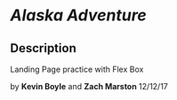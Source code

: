 # _Alaska Adventure_

## Description
Landing Page practice with Flex Box

by **Kevin Boyle** and **Zach Marston**
12/12/17
